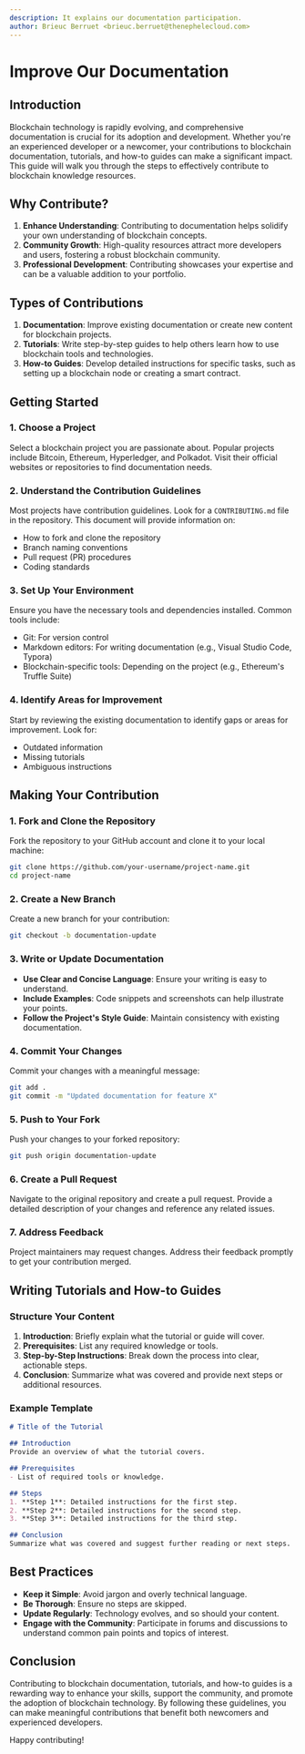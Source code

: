 ```yaml
---
description: It explains our documentation participation.
author: Brieuc Berruet <brieuc.berruet@thenephelecloud.com>
---
```


# Improve Our Documentation

## Introduction

Blockchain technology is rapidly evolving, and comprehensive documentation is crucial for its adoption and development. Whether you're an experienced developer or a newcomer, your contributions to blockchain documentation, tutorials, and how-to guides can make a significant impact. This guide will walk you through the steps to effectively contribute to blockchain knowledge resources.

## Why Contribute?

1. **Enhance Understanding**: Contributing to documentation helps solidify your own understanding of blockchain concepts.
2. **Community Growth**: High-quality resources attract more developers and users, fostering a robust blockchain community.
3. **Professional Development**: Contributing showcases your expertise and can be a valuable addition to your portfolio.

## Types of Contributions

1. **Documentation**: Improve existing documentation or create new content for blockchain projects.
2. **Tutorials**: Write step-by-step guides to help others learn how to use blockchain tools and technologies.
3. **How-to Guides**: Develop detailed instructions for specific tasks, such as setting up a blockchain node or creating a smart contract.

## Getting Started

### 1. Choose a Project

Select a blockchain project you are passionate about. Popular projects include Bitcoin, Ethereum, Hyperledger, and Polkadot. Visit their official websites or repositories to find documentation needs.

### 2. Understand the Contribution Guidelines

Most projects have contribution guidelines. Look for a `CONTRIBUTING.md` file in the repository. This document will provide information on:

* How to fork and clone the repository
* Branch naming conventions
* Pull request (PR) procedures
* Coding standards

### 3. Set Up Your Environment

Ensure you have the necessary tools and dependencies installed. Common tools include:

* Git: For version control
* Markdown editors: For writing documentation (e.g., Visual Studio Code, Typora)
* Blockchain-specific tools: Depending on the project (e.g., Ethereum's Truffle Suite)

### 4. Identify Areas for Improvement

Start by reviewing the existing documentation to identify gaps or areas for improvement. Look for:

* Outdated information
* Missing tutorials
* Ambiguous instructions

## Making Your Contribution

### 1. Fork and Clone the Repository

Fork the repository to your GitHub account and clone it to your local machine:

```bash
git clone https://github.com/your-username/project-name.git
cd project-name
```

### 2. Create a New Branch

Create a new branch for your contribution:

```bash
git checkout -b documentation-update
```

### 3. Write or Update Documentation

* **Use Clear and Concise Language**: Ensure your writing is easy to understand.
* **Include Examples**: Code snippets and screenshots can help illustrate your points.
* **Follow the Project's Style Guide**: Maintain consistency with existing documentation.

### 4. Commit Your Changes

Commit your changes with a meaningful message:

```bash
git add .
git commit -m "Updated documentation for feature X"
```

### 5. Push to Your Fork

Push your changes to your forked repository:

```bash
git push origin documentation-update
```

### 6. Create a Pull Request

Navigate to the original repository and create a pull request. Provide a detailed description of your changes and reference any related issues.

### 7. Address Feedback

Project maintainers may request changes. Address their feedback promptly to get your contribution merged.

## Writing Tutorials and How-to Guides

### Structure Your Content

1. **Introduction**: Briefly explain what the tutorial or guide will cover.
2. **Prerequisites**: List any required knowledge or tools.
3. **Step-by-Step Instructions**: Break down the process into clear, actionable steps.
4. **Conclusion**: Summarize what was covered and provide next steps or additional resources.

### Example Template

```markdown
# Title of the Tutorial

## Introduction
Provide an overview of what the tutorial covers.

## Prerequisites
- List of required tools or knowledge.

## Steps
1. **Step 1**: Detailed instructions for the first step.
2. **Step 2**: Detailed instructions for the second step.
3. **Step 3**: Detailed instructions for the third step.

## Conclusion
Summarize what was covered and suggest further reading or next steps.
```

## Best Practices

* **Keep it Simple**: Avoid jargon and overly technical language.
* **Be Thorough**: Ensure no steps are skipped.
* **Update Regularly**: Technology evolves, and so should your content.
* **Engage with the Community**: Participate in forums and discussions to understand common pain points and topics of interest.

## Conclusion

Contributing to blockchain documentation, tutorials, and how-to guides is a rewarding way to enhance your skills, support the community, and promote the adoption of blockchain technology. By following these guidelines, you can make meaningful contributions that benefit both newcomers and experienced developers.

Happy contributing!
